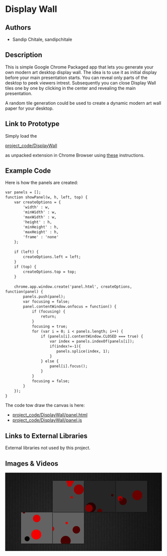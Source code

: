 # Display Wall

## Authors
- Sandip Chitale, sandipchitale

## Description
This is simple Google Chrome Packaged app that lets you generate your own modern art desktop display wall. The idea is to use it as initial display before your main presentation starts. You can reveal only parts of the desktop to peek viewers intrest. Subsequently you can close Display Wall tiles one by one by clicking in the center and revealing the main presentation.

A random tile generation could be used to create a dynamic modern art wall paper for your desktop.

## Link to Prototype

Simply load the

[project_code/DisplayWall](project_code/DisplayWall)

as unpacked extension in Chrome Browser using [these](http://developer.chrome.com/extensions/getstarted#unpacked) instructions.

## Example Code
Here is how the panels are created:
```
var panels = [];
function showPanel(w, h, left, top) {
    var createOptions = {
        'width' : w,
        'minWidth' : w,
        'maxWidth' : w,
        'height' : h,
        'minHeight' : h,
        'maxHeight' : h,
        'frame' : 'none'
    };
    
    if (left) {
        createOptions.left = left;
    }
    if (top) {
        createOptions.top = top;
    }
    
    chrome.app.window.create('panel.html', createOptions, function(panel) {
        panels.push(panel);
        var focusing = false;
        panel.contentWindow.onfocus = function() {
            if (focusing) {
                return;
            }
            focusing = true;
            for (var i = 0; i < panels.length; i++) {
                if (panels[i].contentWindow.CLOSED === true) {
                    var index = panels.indexOf(panels[i]);
                    if(index!=-1){
                       panels.splice(index, 1);
                    }
                } else {
                    panel[i].focus();
                }
            }
            focusing = false;
        }
    });
}
```

The code tow draw the canvas is here:

- [project_code/DisplayWall/panel.html](project_code/DisplayWall/panel.html)
- [project_code/DisplayWall/panel.js](project_code/DisplayWall/panel.js)

## Links to External Libraries
 External libraries not used by this project.

## Images & Videos

![Display Wall](project_images/cover.jpg?raw=true "Display Wall")
